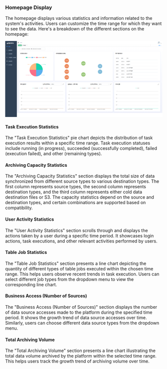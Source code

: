 ### Homepage Display

The homepage displays various statistics and information related to the system's activities. Users can customize the time range for which they want to see the data. Here's a breakdown of the different sections on the homepage:

![image-20230619163709752](../../../images/whaleal-data/image-20230619163709752.png)

#### Task Execution Statistics

The "Task Execution Statistics" pie chart depicts the distribution of task execution results within a specific time range. Task execution statuses include running (in progress), succeeded (successfully completed), failed (execution failed), and other (remaining types).

#### Archiving Capacity Statistics

The "Archiving Capacity Statistics" section displays the total size of data synchronized from different source types to various destination types. The first column represents source types, the second column represents destination types, and the third column represents either cold data destination files or S3. The capacity statistics depend on the source and destination types, and certain combinations are supported based on compatibility.

#### User Activity Statistics

The "User Activity Statistics" section scrolls through and displays the actions taken by a user during a specific time period. It showcases login actions, task executions, and other relevant activities performed by users.

#### Table Job Statistics

The "Table Job Statistics" section presents a line chart depicting the quantity of different types of table jobs executed within the chosen time range. This helps users observe recent trends in task execution. Users can select different job types from the dropdown menu to view the corresponding line chart.

#### Business Access (Number of Sources)

The "Business Access (Number of Sources)" section displays the number of data source accesses made to the platform during the specified time period. It shows the growth trend of data source accesses over time. Similarly, users can choose different data source types from the dropdown menu.

#### Total Archiving Volume

The "Total Archiving Volume" section presents a line chart illustrating the total data volume archived by the platform within the selected time range. This helps users track the growth trend of archiving volume over time.
